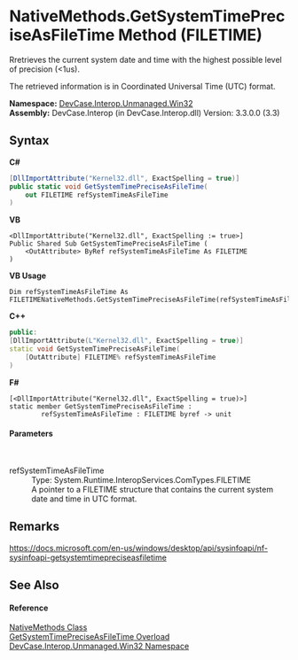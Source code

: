 # NativeMethods.GetSystemTimePreciseAsFileTime Method (FILETIME)
 

Rretrieves the current system date and time with the highest possible level of precision (<1us). 

 The retrieved information is in Coordinated Universal Time (UTC) format.

**Namespace:**&nbsp;<a href="N_DevCase_Interop_Unmanaged_Win32">DevCase.Interop.Unmanaged.Win32</a><br />**Assembly:**&nbsp;DevCase.Interop (in DevCase.Interop.dll) Version: 3.3.0.0 (3.3)

## Syntax

**C#**<br />
``` C#
[DllImportAttribute("Kernel32.dll", ExactSpelling = true)]
public static void GetSystemTimePreciseAsFileTime(
	out FILETIME refSystemTimeAsFileTime
)
```

**VB**<br />
``` VB
<DllImportAttribute("Kernel32.dll", ExactSpelling := true>]
Public Shared Sub GetSystemTimePreciseAsFileTime ( 
	<OutAttribute> ByRef refSystemTimeAsFileTime As FILETIME
)
```

**VB Usage**<br />
``` VB Usage
Dim refSystemTimeAsFileTime As FILETIMENativeMethods.GetSystemTimePreciseAsFileTime(refSystemTimeAsFileTime)
```

**C++**<br />
``` C++
public:
[DllImportAttribute(L"Kernel32.dll", ExactSpelling = true)]
static void GetSystemTimePreciseAsFileTime(
	[OutAttribute] FILETIME% refSystemTimeAsFileTime
)
```

**F#**<br />
``` F#
[<DllImportAttribute("Kernel32.dll", ExactSpelling = true)>]
static member GetSystemTimePreciseAsFileTime : 
        refSystemTimeAsFileTime : FILETIME byref -> unit 

```


#### Parameters
&nbsp;<dl><dt>refSystemTimeAsFileTime</dt><dd>Type: System.Runtime.InteropServices.ComTypes.FILETIME<br />A pointer to a FILETIME structure that contains the current system date and time in UTC format.</dd></dl>

## Remarks
<a href="https://docs.microsoft.com/en-us/windows/desktop/api/sysinfoapi/nf-sysinfoapi-getsystemtimepreciseasfiletime" target="_blank">https://docs.microsoft.com/en-us/windows/desktop/api/sysinfoapi/nf-sysinfoapi-getsystemtimepreciseasfiletime</a>

## See Also


#### Reference
<a href="T_DevCase_Interop_Unmanaged_Win32_NativeMethods">NativeMethods Class</a><br /><a href="Overload_DevCase_Interop_Unmanaged_Win32_NativeMethods_GetSystemTimePreciseAsFileTime">GetSystemTimePreciseAsFileTime Overload</a><br /><a href="N_DevCase_Interop_Unmanaged_Win32">DevCase.Interop.Unmanaged.Win32 Namespace</a><br />